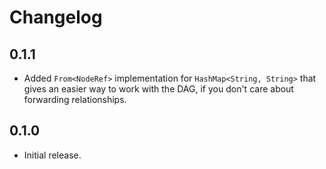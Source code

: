 # Changelog

## 0.1.1

- Added `From<NodeRef>` implementation for `HashMap<String, String>` that gives
  an easier way to work with the DAG, if you don't care about forwarding
  relationships.

## 0.1.0

- Initial release.
